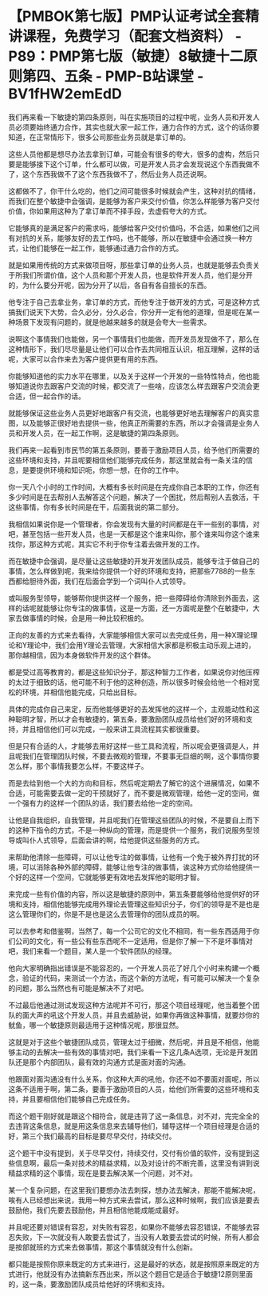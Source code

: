 # 【PMBOK第七版】PMP认证考试全套精讲课程，免费学习（配套文档资料） - P89：PMP第七版（敏捷）8敏捷十二原则第四、五条 - PMP-B站课堂 - BV1fHW2emEdD

我们再来看一下敏捷的第四条原则，叫在实施项目的过程中呢，业务人员和开发人员必须要始终通力合作，其实也就大家一起工作，通力合作的方式，这个的话你要知道，在正常情形下，很多公司那些业务员就是拿订单的。

这些人员他都是想尽办法去拿到订单，可能会有很多的夸大，很多的虚构，然后只要是能够接下这个订单，什么都可以做，可是开发人员才会发现说这个东西我做不了，这个东西我做不了这个东西我做不了，然后业务人员还说啊。

这都做不了，你干什么吃的，他们之间可能很多时候就会产生，这种对抗的情绪，而我们在整个敏捷中会强调，是能够为客户来交付价值，你怎么样能够为客户交付价值，你如果用这种为了拿订单而不择手段，去虚假夸大的方式。

它能够真的是满足客户的需求吗，能够给客户交付价值吗，不合适，如果他们之间有对抗的关系，能够友好的去工作吗，也不能够，所以在敏捷中会通过换一种方式，让他们能够在一起工作，能够通过通力合作的方式。

就是如果用传统的方式来做项目呀，那些拿订单的业务人员，也就是能够去负责关于所我们所谓价值，这个人员和那个开发人员，也是软件开发人员，他们是分开的，为什么要分开呢，因为分开了以后，各自有各自擅长的东西。

他专注于自己去拿业务，拿订单的方式，而他专注于做开发的方式，可是这种方式搞我们说天下大势，合久必分，分久必合，你分开一定有他的道理，但是呢在某一种场景下发现有问题的，就是他越来越多的就是会夸大一些需求。

说啊这个事情我们也能做，另一个事情我们也能做，而开发员发现做不了，那么在这种情形下，我们尽尽量是让他们可以合作去共同相互认识，相互理解，这样的话呢，大家可以合作来去为客户提供更有用的东西。

你能够知道他的实力水平在哪里，以及关于这样一个开发的一些特性特点，他也能够知道说你去跟客户交流的时候，都交流了一些啥，应该怎么样去跟客户交流会更合适，但一起合作的话。

就能够保证这些业务人员更好地跟客户有交流，也能够更好地去理解客户的真实意图，以及能够正很好地去提供一些，他真正所需要的东西，所以才会强调是业务人员和开发人员，在一起工作啊，这是敏捷的第四条原则。

我们再来一起看到市民节的第五条原则，要善于激励项目人员，给予他们所需要的这些环境和支持，并且呢要相信他们能够完成任务，那这里就会有一条关注的信息，是要提供环境和知识呃，你想一想，在你的工作中。

你一天八个小时的工作时间，大概有多长时间是在完成你自己本职的工作，你还有多少时间是在去帮别人去解答这个问题，解决了一个困扰，然后帮别人去救活，干这些事情，你有多长时间是在干，后面我说的第二部分。

我相信如果说你是一个管理者，你会发现有大量的时间都是在干一些别的事情，对吧，甚至包括一些开发人员，也是一天都是这个谁来叫你，那个谁来叫你这个谁来找你，那这种方式呢，其实它不利于你专注着去做开发的工作。

而在敏捷中会强调，是尽量让这些敏捷的开发开发团队成员，能够专注于做自己的事情，怎么样做到呢，我来给你提供一个好的环境和支持，把那些7788的一些东西都给胆待外面，我们在后面会学到一个词叫仆人式领导。

或叫服务型领导，能够帮你提供这样一个服务，把一些障碍给你清除到外面去，这样的话呢就能够让你专注的做事情，这是一方面，还一方面呢是整个在敏捷中，大家去做事情的时候，会是用一种比较积极的。

正向的友善的方式来去看待，大家能够相信大家可以去完成任务，用一种X理论理论和Y理论中，我们会用Y理论去管理，大家相信大家都是积极主动乐观上进的，那你越相信，因为本身做软件开发的这个群体。

都是受过高等教育的，都是这些知识分子，那这种智力工作者，如果说你对他压榨的太过于细致的话，他可能不利于他的这种创造，所以很多时候会给他一个相对宽松的环境，并相信他能完成，只给出目标。

具体的完成你自己来定，反而他能够更好的去发挥他的这样一个，主观能动性和这种聪明才智，所以才会有敏捷的，第五条，要激励团队成员给他们好的环境和支持，并且相信他们可以完成，一般来讲工具流程其实都很重要。

但是只有合适的人，才能够去用好这样一些工具和流程，所以呢会更强调是人，并且呢我们在管理团队时候，不要去微观的管理，不要事无巨细的啊，这个事情你要怎么样，那个事情我要怎么样，不要这样子。

而是去给到他一个大的方向和目标，然后呢定期去了解它的这个进展情况，如果不合适，可能需要去做一定的干预就好了，而不要是微观管理，给他一定的空间，做一个强有力的这样一个团队的话，我们要去给他一定的空间。

让他是自我组织，自我管理，并且呢我们在管理这些团队的时候，不是要自上而下的这种下指令的方式，不是一种纵向的管理，而是提供一个服务，我们说服务型领导或叫仆人式领导，后面会讲的啊，给他提供这些服务的方式。

来帮助他清除一些障碍，可以让他专注的做事情，让他有一个免于被外界打扰的环境，可以消除各种外部的障碍，能够让他专注的做事情，诶这种方式你给他提供一个好的这样一个空间，它就能够更有效地去发挥他的聪明才智。

来完成一些有价值的内容，所以这是敏捷的原则中，第五条要能够给他提供好的环境和支持，相信他能够完成用外理论去管理这些知识分子，你们的领导是不是也是这么管理你们的，你是不是也是这么去管理你的团队成员的啊。

可以去参考和借鉴啊，当然了，每一个公司它的文化不相同，有一些东西适用于你们公司的文化，有一些公有些东西呢不一定适用，但是你了解一下不是坏事情对吧，我们来看一个题目，某人是一个软件团队的经理。

他向大家明确指出错误是不能容忍的，一个开发人员花了好几个小时来构建一个概念，验证的代码，来测试一个方法，而这个新的方法呢，有可能可以解决一个复杂的问题，那么当然也有可能是解决不了对吧。

不过最后他通过测试发现这种方法呢并不可行，那这个项目经理呢，他当着整个团队的面大声的吼这个开发人员，并且去威胁说，如果你再做这种事情，就要炒你的鱿鱼，哪一个敏捷原则最适用于这种情况呢，那很显然。

这就是对于这些个敏捷团队成员，管理太过于细微，然后呢，并且是不相信，他能够主动的去解决一些有效的事情对吧，我们来看一下这几条A选项，无论是开发团队还是那个内部团队，最有效的沟通方式是面对面的沟通。

他跟面对面沟通没有什么关系，你这种大声的吼他，你还不如不要面对面呢，所以这条不适用于啊，第二条，要善于激励项目的人员，给他们所需要的这些环境和支持，并且要相信他们能够自己完成任务。

而这个题干刚好就是跟这个相符合，就是违背了这一条信息，对不对，完完全全的去违背这条信息，就是用这条信息来去辅导他们，辅导这样一个项目经理是合适的好，第三个我们最高的目标是要尽早交付，持续交付。

这个题干中没有提到，关于尽早交付，持续交付，交付有价值的软件，没有提到这些信息啊，最后一条对技术的精益求精，以及对设计的不断完善，这里没有讲到说精益求精的这个事情，现在是要去解决某一个问题，对不对。

某一个复杂问题，在这里我们要想办法去刺探，想办法去解决，那能不能解决呢，唉有人已经想出来说，我用一种方式来去尝试，那么这种时候啊，我们应该是要去鼓励他，我们先要去鼓励他，并且相信他能成能成最好。

并且呢还要对错误有容忍，对失败有容忍，如果你不能够去容忍错误，不能够去容忍失败，下一次就没有人敢要去尝试了，当没有人敢要去尝试的时候，所有人都会是按部就班的方式来去做事情，那这个事情就没有什么创新。

都只能是按照你原来既定的方式来进行，这是最好的状态，就是按照原来既定的方式进行，他就没有办法搞新东西出来，所以这个题目它是适合于敏捷12原则里面的，这一条，要激励团队成员给他好的环境和支持。

